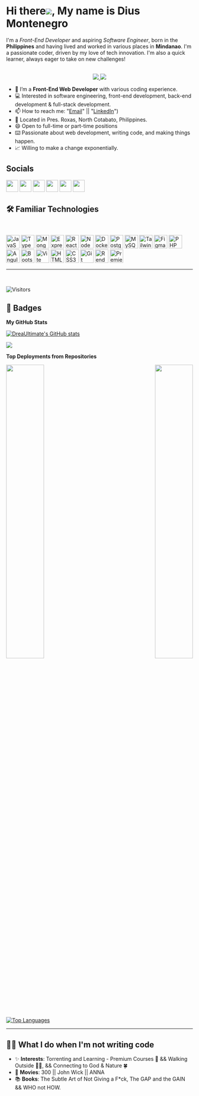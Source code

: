 # Hi there![](https://user-images.githubusercontent.com/18350557/176309783-0785949b-9127-417c-8b55-ab5a4333674e.gif), My name is Dius Montenegro

I'm a <i>Front-End Developer</i> and aspiring <i>Software Engineer</i>, born in the <strong>Philippines</strong> and having lived and worked in various places in <strong>Mindanao</strong>. I'm a passionate coder, driven by my love of tech innovation. I'm also a quick learner, always eager to take on new challenges!
<p align="center"><br/>
 <a href="https://www.linkedin.com/in/dius-santos-iii-montenegro-86707428b/">
  <img src="https://img.shields.io/badge/linkedin-Dius%20Montenegro-blue?style=round-square&logo=linkedin">
 </a>
 <a href="mailto:montenegrodiussantos1@gmail.com">
  <img src="https://img.shields.io/badge/Email-montenegrodiussantos1%40gmail.com-red?style=round-square&logo=gmail&logoColor=white">
 </a>
</p>

- 📄   I’m a **Front-End Web Developer** with various coding experience.
- 💻   Interested in software engineering, front-end development, back-end development & full-stack development. 
- 📫   How to reach me: "[Email](mailto:montenegrodiussantos1@gmail.com "montenegrodiussantos1@gmail.com")" || "[LinkedIn](https://www.linkedin.com/in/dius-santos-iii-montenegro-86707428b/)")
- 🚩   Located in Pres. Roxas, North Cotabato, Philippines. 
- 😄   Open to full-time or part-time positions 
- ⌨️  Passionate about web development, writing code, and making things happen.
- 📈 Willing to make a change exponentially.

## Socials

<p align="left"> <a href="https://www.dev.to/dreaultimate" target="_blank" rel="noreferrer"><img src="https://raw.githubusercontent.com/danielcranney/readme-generator/main/public/icons/socials/devdotto-dark.svg" width="32" height="32" /></a> <a href="https://discord.com/users/DreaUltimate#9143" target="_blank" rel="noreferrer"><img src="https://raw.githubusercontent.com/danielcranney/readme-generator/main/public/icons/socials/discord.svg" width="32" height="32" /></a> <a href="https://www.github.com/DreaUltimate" target="_blank" rel="noreferrer"><img src="https://raw.githubusercontent.com/danielcranney/readme-generator/main/public/icons/socials/github-dark.svg" width="32" height="32" /></a> <a href="https://www.linkedin.com/in/dius-m-222419253/" target="_blank" rel="noreferrer"><img src="https://raw.githubusercontent.com/danielcranney/readme-generator/main/public/icons/socials/linkedin.svg" width="32" height="32" /></a> <a href="https://www.stackoverflow.com/users/20422281/dre" target="_blank" rel="noreferrer"><img src="https://raw.githubusercontent.com/danielcranney/readme-generator/main/public/icons/socials/stackoverflow.svg" width="32" height="32" /></a> <a href="https://www.twitter.com/dius_almighty" target="_blank" rel="noreferrer"><img src="https://raw.githubusercontent.com/danielcranney/readme-generator/main/public/icons/socials/twitter.svg" width="32" height="32" /></a></p>

## 🛠️ Familiar Technologies
<br>
<p align="left">
<a href="https://developer.mozilla.org/en-US/docs/Web/JavaScript" target="_blank" rel="noreferrer"><img src="https://raw.githubusercontent.com/danielcranney/readme-generator/main/public/icons/skills/javascript-colored.svg" width="36" height="36" alt="JavaScript" /></a>
<a href="https://www.typescriptlang.org/" target="_blank" rel="noreferrer"><img src="https://raw.githubusercontent.com/danielcranney/readme-generator/main/public/icons/skills/typescript-colored.svg" width="36" height="36" alt="TypeScript" /></a>
<a href="https://www.mongodb.com/" target="_blank" rel="noreferrer"><img src="https://raw.githubusercontent.com/danielcranney/readme-generator/main/public/icons/skills/mongodb-colored.svg" width="36" height="36" alt="MongoDB" /></a>
<a href="https://expressjs.com/" target="_blank" rel="noreferrer"><img src="https://raw.githubusercontent.com/danielcranney/readme-generator/main/public/icons/skills/express-colored.svg" width="36" height="36" alt="Express" /></a>
<a href="https://reactjs.org/" target="_blank" rel="noreferrer"><img src="https://raw.githubusercontent.com/danielcranney/readme-generator/main/public/icons/skills/react-colored.svg" width="36" height="36" alt="React" /></a>
<a href="https://nodejs.org/en/" target="_blank" rel="noreferrer"><img src="https://raw.githubusercontent.com/danielcranney/readme-generator/main/public/icons/skills/nodejs-colored.svg" width="36" height="36" alt="NodeJS" /></a>
<a href="https://www.docker.com/" target="_blank" rel="noreferrer"><img src="https://raw.githubusercontent.com/danielcranney/readme-generator/main/public/icons/skills/docker-colored.svg" width="36" height="36" alt="Docker" /></a>
<a href="https://www.postgresql.org/" target="_blank" rel="noreferrer"><img src="https://raw.githubusercontent.com/danielcranney/readme-generator/main/public/icons/skills/postgresql-colored.svg" width="36" height="36" alt="PostgreSQL" /></a>
<a href="https://www.mysql.com/" target="_blank" rel="noreferrer"><img src="https://raw.githubusercontent.com/danielcranney/readme-generator/main/public/icons/skills/mysql-colored.svg" width="36" height="36" alt="MySQL" /></a>
<a href="https://tailwindcss.com/" target="_blank" rel="noreferrer"><img src="https://raw.githubusercontent.com/danielcranney/readme-generator/main/public/icons/skills/tailwindcss-colored.svg" width="36" height="36" alt="TailwindCSS" /></a>
<a href="https://www.figma.com/" target="_blank" rel="noreferrer"><img src="https://raw.githubusercontent.com/danielcranney/readme-generator/main/public/icons/skills/figma-colored.svg" width="36" height="36" alt="Figma" /></a>
<a href="https://www.php.net/" target="_blank" rel="noreferrer"><img src="https://raw.githubusercontent.com/danielcranney/readme-generator/main/public/icons/skills/php-colored.svg" width="36" height="36" alt="PHP" /></a>
<a href="https://angular.io/" target="_blank" rel="noreferrer"><img src="https://raw.githubusercontent.com/danielcranney/readme-generator/main/public/icons/skills/angularjs-colored.svg" width="36" height="36" alt="Angular" /></a>
<a href="https://getbootstrap.com/" target="_blank" rel="noreferrer"><img src="https://raw.githubusercontent.com/danielcranney/readme-generator/main/public/icons/skills/bootstrap-colored.svg" width="36" height="36" alt="Bootstrap" /></a>
<a href="https://vitejs.dev/" target="_blank" rel="noreferrer"><img src="https://raw.githubusercontent.com/danielcranney/readme-generator/main/public/icons/skills/vite-colored.svg" width="36" height="36" alt="Vite" /></a>
<a href="https://developer.mozilla.org/en-US/docs/Glossary/HTML5" target="_blank" rel="noreferrer"><img src="https://raw.githubusercontent.com/danielcranney/readme-generator/main/public/icons/skills/html5-colored.svg" width="36" height="36" alt="HTML5" /></a>
<a href="https://www.w3.org/TR/CSS/#css" target="_blank" rel="noreferrer"><img src="https://raw.githubusercontent.com/danielcranney/readme-generator/main/public/icons/skills/css3-colored.svg" width="36" height="36" alt="CSS3" /></a>
<a href="https://git-scm.com/" target="_blank" rel="noreferrer"><img src="https://raw.githubusercontent.com/danielcranney/readme-generator/main/public/icons/skills/git-colored.svg" width="36" height="36" alt="Git" /></a>
<a href="https://render.com/" target="_blank" rel="noreferrer"><img src="https://raw.githubusercontent.com/danielcranney/readme-generator/main/public/icons/skills/render-colored.svg" width="36" height="36" alt="Render" /></a>
<a href="https://www.adobe.com/uk/products/premiere.html" target="_blank" rel="noreferrer"><img src="https://raw.githubusercontent.com/danielcranney/readme-generator/main/public/icons/skills/premierepro-colored.svg" width="36" height="36" alt="Premiere Pro" /></a>
</p>

---
<br>

![Visitors](https://api.visitorbadge.io/api/daily?path=https%3A%2F%2Fgithub.com%2FDreaUltimate&label=VISITORS%20TODAY&labelColor=%23697689&countColor=%23d9e3f0)

## 👑 Badges



<b>My GitHub Stats</b>

<a href="http://www.github.com/DreaUltimate"><img src="https://github-readme-stats.vercel.app/api?username=DreaUltimate&show_icons=true&hide=&count_private=true&title_color=14b8a6&text_color=ffffff&icon_color=ef4444&bg_color=22272e&hide_border=true&show_icons=true" alt="DreaUltimate's GitHub stats" /></a>

<a href="http://www.github.com/DreaUltimate"><img src="https://github-readme-streak-stats.herokuapp.com/?user=DreaUltimate&stroke=ffffff&background=22272e&ring=14b8a6&fire=14b8a6&currStreakNum=ffffff&currStreakLabel=14b8a6&sideNums=ffffff&sideLabels=ffffff&dates=ffffff&hide_border=true" /></a>

<b>Top Deployments from Repositories</b>

<div width="100%" align="center"><a href="https://github.com/DreaUltimate/dstube_ytclone" align="left"><img align="left" width="45%" src="https://github-readme-stats.vercel.app/api/pin/?username=DreaUltimate&repo=dstube_ytclone&title_color=14b8a6&text_color=ffffff&icon_color=ef4444&bg_color=22272e&hide_border=true&locale=en" /></a><a href="https://github.com/DreaUltimate/REA-AI_chatbot_by_dius" align="right"><img align="right" width="45%" src="https://github-readme-stats.vercel.app/api/pin/?username=DreaUltimate&repo=REA-AI_chatbot_by_dius&title_color=14b8a6&text_color=ffffff&icon_color=ef4444&bg_color=22272e&hide_border=true&locale=en" /></a></div><br /><br /><br /><br /><br /><br /><br />


<a href="https://github.com/DreaUltimate" align="left"><img src="https://github-readme-stats.vercel.app/api/top-langs/?username=DreaUltimate&langs_count=10&title_color=14b8a6&text_color=ffffff&icon_color=ef4444&bg_color=22272e&hide_border=true&locale=en&custom_title=Top%20%Languages" alt="Top Languages" /></a>


---

## 🧑🏻 What I do when I'm not writing code
- ✨ **Interests**: Torrenting and Learning - Premium Courses 🚀 && Walking Outside 🚶‍♂️, && Connecting to God & Nature 🍀
- 🎥 **Movies**: 300 || John Wick || ANNA
- 📚 **Books**: The Subtle Art of Not Giving a F*ck, The GAP and the GAIN && WHO not HOW.
